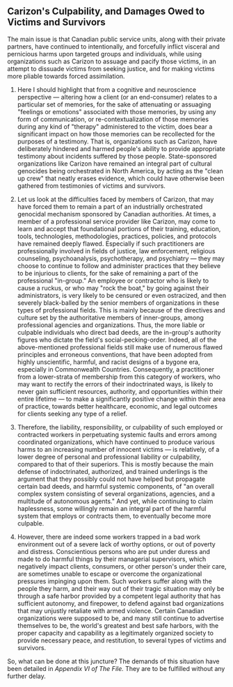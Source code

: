 ## Carizon's Culpability, and Damages Owed to Victims and Survivors

The main issue is that Canadian public service units, along with their private partners, have continued to intentionally, and forcefully inflict visceral and pernicious harms upon targeted groups and individuals, while using organizations such as Carizon to assuage and pacify those victims, in an attempt to dissuade victims from seeking justice, and for making victims more pliable towards forced assimilation.

1. Here I should highlight that from a cognitive and neuroscience perspective — altering how a client (or an end-consumer) relates to a particular set of memories, for the sake of attenuating or assuaging "feelings or emotions" associated with those memories, by using any form of communication, or re-contextualization of those memories during any kind of "therapy" administered to the victim, does bear a significant impact on how those memories can be recollected for the purposes of a testimony. That is, organizations such as Carizon, have deliberately hindered and harmed people's ability to provide appropriate testimony about incidents suffered by those people. State-sponsored organizations like Carizon have remained an integral part of cultural genocides being orchestrated in North America, by acting as the "clean up crew" that neatly erases evidence, which could have otherwise been gathered from testimonies of victims and survivors. 

1. Let us look at the difficulties faced by members of Carizon, that may have forced them to remain a part of an industrially orchestrated genocidal mechanism sponsored by Canadian authorities. At times, a member of a professional service provider like Carizon, may come to learn and accept that foundational portions of their training, education, tools, technologies, methodologies, practices, policies, and protocols have remained deeply flawed. Especially if such practitioners are professionally involved in fields of justice, law enforcement, religious counseling, psychoanalysis, psychotherapy, and psychiatry — they may choose to continue to follow and administer practices that they believe to be injurious to clients, for the sake of remaining a part of the professional "in-group." An employee or contractor who is likely to cause a ruckus, or who may "rock the boat," by going against their administrators, is very likely to be censured or even ostracized, and then severely black-balled by the senior members of organizations in these types of professional fields. This is mainly because of the directives and culture set by the authoritative members of inner-groups, among professional agencies and organizations. Thus, the more liable or culpable individuals who direct bad deeds, are the in-group's authority figures who dictate the field's social-pecking-order. Indeed, all of the above-mentioned professional fields still make use of numerous flawed principles and erroneous conventions, that have been adopted from highly unscientific, harmful, and racist designs of a bygone era, especially in Commonwealth Countries. Consequently, a practitioner from a lower-strata of membership from this category of workers, who may want to rectify the errors of their indoctrinated ways, is likely to never gain sufficient resources, authority, and opportunities within their entire lifetime — to make a significantly positive change within their area of practice, towards better healthcare, economic, and legal outcomes for clients seeking any type of a relief.

1. Therefore, the liability, responsibility, or culpability of such employed or contracted workers in perpetuating systemic faults and errors among coordinated organizations, which have continued to produce various harms to an increasing number of innocent victims — is relatively, of a lower degree of personal and professional liability or culpability, compared to that of their superiors. This is mostly because the main defense of indoctrinated, authorized, and trained underlings is the argument that they possibly could not have helped but propagate certain bad deeds, and harmful systemic components, of "an overall complex system consisting of several organizations, agencies, and a multitude of autonomous agents." And yet, while continuing to claim haplessness, some willingly remain an integral part of the harmful system that employs or contracts them, to eventually become more culpable.

1. However, there are indeed some workers trapped in a bad work environment out of a severe lack of worthy options, or out of poverty and distress. Conscientious persons who are put under duress and made to do harmful things by their managerial supervisors, which negatively impact clients, consumers, or other person's under their care, are sometimes unable to escape or overcome the organizational pressures impinging upon them. Such workers suffer along with the people they harm, and their way out of their tragic situation may only be through a safe harbor provided by a competent legal authority that has sufficient autonomy, and firepower, to defend against bad organizations that may unjustly retaliate with armed violence. Certain Canadian organizations were supposed to be, and many still continue to advertise themselves to be, the world's greatest and best safe harbors, with the proper capacity and capability as a legitimately organized society to provide necessary peace, and restitution, to several types of victims and survivors. 

So, what can be done at this juncture? The demands of this situation have been detailed in *Appendix VI of The File.* They are to be fulfilled without any further delay. 
